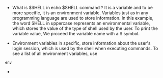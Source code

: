 * What is $SHELL in echo $SHELL command ? It is a variable and to be more specific, it is an environment variable. Variables just as in any programming language are used   to store information. In this example, the word SHELL in uppercase represents an environmental variable, which stores the value of the type of shell used by the user.   To print the variable value, We proceed the variable name with a $ symbol.

* Environment variables in specific, store information about the user's login session, which is used by the shell when executing commands. To see a list of all environment variables, use

```
env
```

* 
